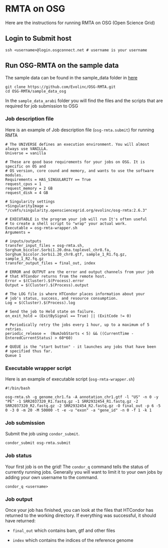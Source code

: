 # RMTA on OSG

Here are the instructions for running RMTA on OSG (Open Science Grid)

##  Login to Submit host

```
ssh <username>@login.osgconnect.net # username is your username
```

## Run OSG-RMTA on the sample data

The sample data can be found in the sample_data folder in [here](https://github.com/Evolinc/OSG-RMTA/tree/master/sample_data_arabi) 

```
git clone https://github.com/Evolinc/OSG-RMTA.git
cd OSG-RMTA/sample_data_osg
```

In the `sample_data_arabi` folder you will find the files and the scripts that are required for job submission to OSG

### Job description file

Here is an example of Job description file (`osg-rmta.submit`) for running RMTA

```
# The UNIVERSE defines an execution environment. You will almost always use VANILLA.
Universe = vanilla

# These are good base requirements for your jobs on OSG. It is specific on OS and
# OS version, core cound and memory, and wants to use the software modules. 
Requirements = HAS_SINGULARITY == True
request_cpus = 1
request_memory = 2 GB
request_disk = 4 GB

# Singularity settings
+SingularityImage = "/cvmfs/singularity.opensciencegrid.org/evolinc/osg-rmta:2.6.3"

# EXECUTABLE is the program your job will run It's often useful
# to create a shell script to "wrap" your actual work.
Executable = osg-rmta-wrapper.sh
Arguments =

# inputs/outputs
transfer_input_files = osg-rmta.sh, Sorghum_bicolor.Sorbi1.20.dna.toplevel_chr8.fa, Sorghum_bicolor.Sorbi1.20_chr8.gtf, sample_1_R1.fq.gz, sample_1_R2.fq.gz
transfer_output_files = final_out, index

# ERROR and OUTPUT are the error and output channels from your job
# that HTCondor returns from the remote host.
Error = $(Cluster).$(Process).error
Output = $(Cluster).$(Process).output

# The LOG file is where HTCondor places information about your
# job's status, success, and resource consumption.
Log = $(Cluster).$(Process).log

# Send the job to Held state on failure. 
on_exit_hold = (ExitBySignal == True) || (ExitCode != 0)

# Periodically retry the jobs every 1 hour, up to a maximum of 5 retries.
periodic_release =  (NumJobStarts < 5) && ((CurrentTime - EnteredCurrentStatus) > 60*60)

# QUEUE is the "start button" - it launches any jobs that have been
# specified thus far.
Queue 1
```

### Executable wrapper script

Here is an example of executable script (`osg-rmta-wrapper.sh`)

```
#!/bin/bash

osg-rmta.sh -g genome_chr1.fa -A annotation_chr1.gtf -l "US" -n 0 -y "PE" -1 SRR2037320_R1.fastq.gz -1 SRR2932454_R1.fastq.gz -2 SRR2037320_R2.fastq.gz -2 SRR2932454_R2.fastq.gz -O final_out -p 6 -5 0 -3 0 -m 20 -M 50000 -t -e -u "exon" -a "gene_id" -n 0 -f 1 -k 1

```

### Job submission

Submit the job using `condor_submit`.

```
condor_submit osg-rmta.submit

```

### Job status

Your first job is on the grid! The `condor_q` command tells the status of currently running jobs. Generally you will want to limit it to your own jobs by adding your own username to the command.

```
condor_q <username>
```

### Job output

Once your job has finished, you can look at the files that HTCondor has returned to the working directory. If everything was successful, it should have returned:

- `final_out` which contains bam, gtf and other files

- `index` which contains the indices of the reference genome
